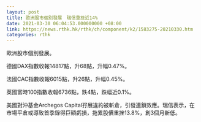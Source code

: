 ```yaml
---
layout: post
title: 歐洲股市個別發展　瑞信重挫近14%
date: 2021-03-30 06:04:53.000000000 +08:00
link: https://news.rthk.hk/rthk/ch/component/k2/1583275-20210330.htm
categories: rthk
---
```


歐洲股市個別發展。

德國DAX指數收報14817點，升68點，升幅0.47%。

法國CAC指數收報6015點，升26點，升幅0.45%。

英國富時100指數收報6736點，跌4點，跌幅近0.1%。

美國對沖基金Archegos Capital孖展違約被斬倉，引發連鎖效應。瑞信表示，在市場平倉或導致首季錄得巨額虧損，拖累股價重挫13.8%，創3個月新低。

